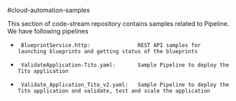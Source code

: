 #cloud-automation-samples

This section of code-stream repository contains samples related to Pipeline. We have following pipelines

 
*      BlueprintService.http:               REST API samples for launching blueprints and getting status of the blueprints
*      ValidateApplication-Tito.yaml:       Sample Pipeline to deploy the Tito application
*      Validate_Application_Tito_v2.yaml:   Sample Pipeline to deploy the Tito application and validate, test and scale the application
